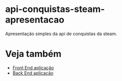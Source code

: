 # api-conquistas-steam-apresentacao
Apresentação simples da api de conquistas da steam.

# Veja também

- [Front End aplicação](https://github.com/ja1za1/api-conquistas-steam-front)
- [Back End aplicação](https://github.com/ja1za1/api-conquistas-steam-back)
